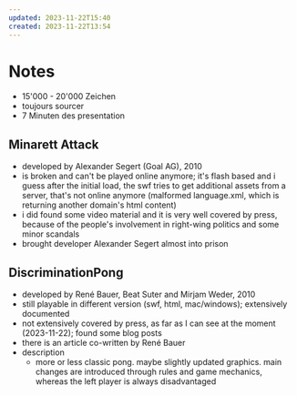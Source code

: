 ```yaml
---
updated: 2023-11-22T15:40
created: 2023-11-22T13:54
---
```

# Notes

- 15'000 - 20'000 Zeichen
- toujours sourcer
- 7 Minuten des presentation

## Minarett Attack
- developed by Alexander Segert (Goal AG), 2010
- is broken and can't be played online anymore; it's flash based and i guess after the initial load, the swf tries to get additional assets from a server, that's not online anymore (malformed language.xml, which is returning another domain's html content)
- i did found some video material and it is very well covered by press, because of the people's involvement in right-wing politics and some minor scandals
- brought developer Alexander Segert almost into prison

## DiscriminationPong
- developed by René Bauer, Beat Suter and Mirjam Weder, 2010
- still playable in different version (swf, html, mac/windows); extensively documented
- not extensively covered by press, as far as I can see at the moment (2023-11-22); found some blog posts
- there is an article co-written by René Bauer
- description
	- more or less classic pong. maybe slightly updated graphics. main changes are introduced through rules and game mechanics, whereas the left player is always disadvantaged